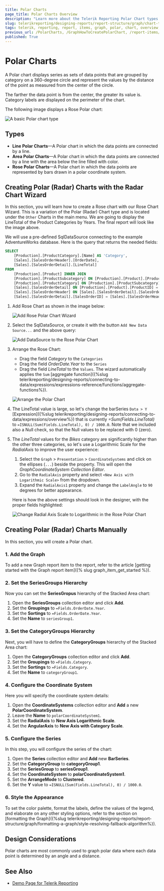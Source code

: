 ```yaml
---
title: Polar Charts
page_title: Polar Charts Overview
description: "Learn more about the Telerik Reporting Polar Chart types supported by the Graph report item."
slug: telerikreporting/designing-reports/report-structure/graph/chart-types/polar-charts/overview
tags: telerik, reporting, report, items, graph, polar, chart, overview, creating
previous_url: /PolarCharts, /GraphHowToCreatePolarChart, /report-items/graph/chart-types/polar-charts/overview, /report-items/graph/chart-types/polar-charts/how-to-create-polar-chart
published: True
---
```


# Polar Charts

A Polar chart displays series as sets of data points that are grouped by category on a 360-degree circle and represent the values by the distance of the point as measured from the center of the circle. 

The farther the data point is from the center, the greater its value is. Category labels are displayed on the perimeter of the chart. 

The following image displays a Rose Polar chart: 

![A basic Polar chart type](images/PolarChartWizardPreview.png)

## Types 

* __Line Polar Charts__&mdash;A Polar chart in which the data points are connected by a line.
* __Area Polar Charts__&mdash;A Polar chart in which the data points are connected by a line with the area below the line filled with color.
* __Rose Polar Charts__&mdash;A Polar chart in which the data points are represented by bars drawn in a polar coordinate system.

## Creating Polar (Radar) Charts with the Radar Chart Wizard

In this section, you will learn how to create a Rose chart with our Rose Chart Wizard. This is a variation of the Polar (Radar) Chart type and is located under the `Other` Charts in the main menu.
We are going to display the LineTotal of the Product Categories by Years. The final report will look like the image above.

We will use a pre-defined SqlDataSource connecting to the example AdventureWorks database. Here is the query that returns the needed fields:

````SQL
SELECT
	[Production].[ProductCategory].[Name] AS 'Category',
	[Sales].[SalesOrderHeader].[OrderDate],
	[Sales].[SalesOrderDetail].[LineTotal]
FROM
	[Production].[Product] INNER JOIN
	[Production].[ProductSubcategory] ON [Production].[Product].[ProductSubcategoryID] = [Production].[ProductSubcategory].[ProductSubcategoryID] INNER JOIN
	[Production].[ProductCategory] ON [Production].[ProductSubcategory].[ProductCategoryID] = [Production].[ProductCategory].[ProductCategoryID] INNER JOIN
	[Sales].[SalesOrderDetail] ON [Production].[Product].[ProductID] = [Sales].[SalesOrderDetail].[ProductID] INNER JOIN
	[Sales].[SalesOrderHeader] ON [Sales].[SalesOrderDetail].[SalesOrderID] = [Sales].[SalesOrderHeader].[SalesOrderID] AND [Sales].[SalesOrderDetail].[SalesOrderID] = [Sales].[SalesOrderHeader].[SalesOrderID] AND 
	[Sales].[SalesOrderDetail].[SalesOrderID] = [Sales].[SalesOrderHeader].[SalesOrderID]
````


1. Add Rose Chart as shown in the image below:

	![Add Rose Polar Chart Wizard](images/PolarChartWizardAdd.png)

1. Select the SqlDataSource, or create it with the button `Add New Data Source...` and the above query:

	![Add DataSource to the Rose Polar Chart](images/PolarChartWizardDataSource.png)

1. Arrange the Rose Chart:

	* Drag the field _Category_ to the `Categories`
	* Drag the field _OrderDate.Year_ to the `Series`
	* Drag the field _LineTotal_ to the `Values`. The wizard automatically applies the `Sum` [aggregate function]({%slug telerikreporting/designing-reports/connecting-to-data/expressions/expressions-reference/functions/aggregate-functions%}).

	![Arrange the Polar Chart](images/PolarChartWizardArrangeFields.png)

1. The LineTotal value is large, so let's change the barSeries `Data > Y` [Expression]({%slug telerikreporting/designing-reports/connecting-to-data/expressions/overview%}) that is currently _=Sum(Fields.LineTotal)_ to `=ISNULL(Sum(Fields.LineTotal), 0) / 1000.0`. Note that we included also a Null check, so that the Null values to be replaced with 0 (zero).

1. The _LineTotal_ values for the _Bikes_ category are significantly higher than the other three categories, so let's use a Logarithmic Scale for the _RadialAxis_ to improve the user experience:
	1. Select the `Graph` > `Presentation` > `CoordinateSystems` and click on the ellipses (`...`) beside the property. This will open the _GraphCoordinateSystem Collection Editor_.
	1. Go to the `RadialAxis` property and select `<New Axis with Logarithmic Scale>` from the dropdown.
	1. Expand the `RadialAxis1` property and change the `LabelAngle` to `90` degrees for better appearance.

	Here is how the above settings should look in the designer, with the proper fields highlighted:

	![Change Radial Axis Scale to Logarithmic in the Rose Polar Chart](images/PolarChartWizardRadialAxis.png)

## Creating Polar (Radar) Charts Manually

In this section, you will create a Polar chart.

### 1. Add the Graph

To add a new Graph report item to the report, refer to the article [getting started with the Graph report item]({% slug graph_item_get_started %}). 

### 2. Set the SeriesGroups Hierarchy 

Now you can set the **SeriesGropus** hierarchy of the Stacked Area chart: 

1. Open the __SeriesGroups__ collection editor and click __Add__.
1. Set the __Groupings__ to `=Fields.OrderDate.Year`.
1. Set the __Sortings__ to `=Fields.OrderDate.Year`.
1. Set the __Name__ to `seriesGroup1`. 

### 3. Set the CategoryGroups Hierarchy

Next, you will have to define the **CategoryGroups** hierarchy of the Stacked Area chart:

1. Open the __CategoryGroups__ collection editor and click __Add__. 
1. Set the __Groupings__ to `=Fields.Category`.
1. Set the __Sortings__ to `=Fields.Category`.
1. Set the __Name__ to `categoryGroup1`. 

### 4. Configure the Coordinate System

Here you will specify the coordinate system details: 

1. Open the __CoordinateSystems__ collection editor and __Add__ a new __PolarCoordinateSystem__. 
1. Leave the __Name__ to `polarCoordinateSystem1`. 
1. Set the __RadialAxis__ to __New Axis Logarithmic Scale__. 
1. Set the __AngularAxis__ to __New Axis with Category Scale__. 

### 5. Configure the Series

In this step, you will configure the series of the chart:

1. Open the __Series__ collection editor and __Add__ new __BarSeries__. 
1. Set the __CategoryGroup__ to __categoryGroup1__. 
1. Set the __SeriesGroup__ to __seriesGroup1__. 
1. Set the __CoordinateSystem__ to __polarCoordinateSystem1__. 
1. Set the __ArrangeMode__ to __Clustered__. 
1. Set the __Y__ value to `=ISNULL(Sum(Fields.LineTotal), 0) / 1000.0`.

### 6. Style the Appearance   

To set the color palette, format the labels, define the values of the legend, and elaborate on any other styling options, refer to the section on [formatting the Graph]({%slug telerikreporting/designing-reports/report-structure/graph/formatting-a-graph/style-resolving-fallback-algorithm%}). 

## Design Considerations

Polar charts are most commonly used to graph polar data where each data point is determined by an angle and a distance.

## See Also 

* [Demo Page for Telerik Reporting](https://demos.telerik.com/reporting) 

